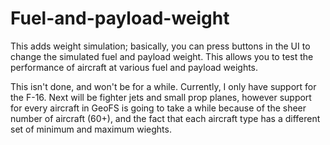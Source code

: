 # Fuel-and-payload-weight

This adds weight simulation; basically, you can press buttons in the UI to change the simulated fuel and payload weight. This allows you to test the performance of aircraft at various fuel and payload weights.

This isn't done, and won't be for a while. Currently, I only have support for the F-16. Next will be fighter jets and small prop planes, however support for every aircraft in GeoFS is going to take a while because of the sheer number of aircraft (60+), and the fact that each aircraft type has a different set of minimum and maximum wieghts.
